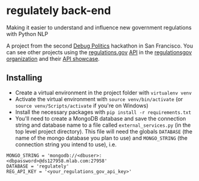 # regulately back-end
Making it easier to understand and influence new government regulations with Python NLP

A project from the second [Debug Politics](http://www.debugpolitics.com/) hackathon in San Francisco. You can see other projects using the [regulations.gov](https://www.regulations.gov/) [API](http://regulationsgov.github.io/developer) in the [regulationsgov organization](https://github.com/regulationsgov) and their [API showcase](https://www.regulations.gov/apiOverview?page=showcase).

## Installing

 - Create a virtual environment in the project folder with `virtualenv venv`
 - Activate the virtual environment with `source venv/bin/activate` (or `source venv/Scripts/activate` if you're on Windows)
 - Install the necessary packages with `pip install -r requirements.txt`
 - You'll need to create a MongoDB database and save the connection string and database name to a file called `external_services.py` (in the top level project directory). This file will need the globals `DATABASE` (the name of the mongo database you plan to use) and `MONGO_STRING` (the connection string you intend to use), i.e.
 
 ```
MONGO_STRING = 'mongodb://<dbuser>:<dbpassword>@ds127958.mlab.com:27958'
DATABASE = 'regulately'
REG_API_KEY = '<your_regulations_gov_api_key>'
 ```
